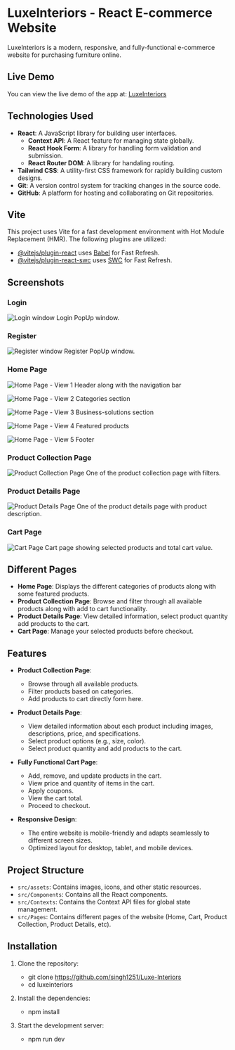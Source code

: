 # LuxeInteriors - React E-commerce Website

LuxeInteriors is a modern, responsive, and fully-functional e-commerce website for purchasing furniture online.

## Live Demo

You can view the live demo of the app at: [LuxeInteriors](https://luxe-interiors.vercel.app/)

## Technologies Used

- **React**: A JavaScript library for building user interfaces.
  - **Context API**: A React feature for managing state globally.
  - **React Hook Form**: A library for handling form validation and submission.
  - **React Router DOM**: A library for handaling routing.
- **Tailwind CSS**: A utility-first CSS framework for rapidly building custom designs.
- **Git**: A version control system for tracking changes in the source code.
- **GitHub**: A platform for hosting and collaborating on Git repositories.

## Vite

This project uses Vite for a fast development environment with Hot Module Replacement (HMR). The following plugins are utilized:

- [@vitejs/plugin-react](https://github.com/vitejs/vite-plugin-react/blob/main/packages/plugin-react/README.md) uses [Babel](https://babeljs.io/) for Fast Refresh.
- [@vitejs/plugin-react-swc](https://github.com/vitejs/vite-plugin-react-swc) uses [SWC](https://swc.rs/) for Fast Refresh.

## Screenshots

### Login

![Login window](Screenshots/loginPopup1.png)
Login PopUp window.

### Register

![Register window](Screenshots/registerPopup1.png)
Register PopUp window.

### Home Page

![Home Page - View 1](Screenshots/homePage1.png)
Header along with the navigation bar

![Home Page - View 2](Screenshots/homePage2.png)
Categories section

![Home Page - View 3](Screenshots/homePage3.png)
Business-solutions section

![Home Page - View 4](Screenshots/homePage4.png)
Featured products

![Home Page - View 5](Screenshots/homePage5.png)
Footer

### Product Collection Page

![Product Collection Page](Screenshots/productCollection1.png)
One of the product collection page with filters.

### Product Details Page

![Product Details Page](Screenshots/productDetail1.png)
One of the product details page with product description.

### Cart Page

![Cart Page](Screenshots/cart1.png)
Cart page showing selected products and total cart value.

## Different Pages

- **Home Page**: Displays the different categories of products along with some featured products.
- **Product Collection Page**: Browse and filter through all available products along with add to cart functionality.
- **Product Details Page**: View detailed information, select product quantity add products to the cart.
- **Cart Page**: Manage your selected products before checkout.

## Features

- **Product Collection Page**:

  - Browse through all available products.
  - Filter products based on categories.
  - Add products to cart directly form here.

- **Product Details Page**:

  - View detailed information about each product including images, descriptions, price, and specifications.
  - Select product options (e.g., size, color).
  - Select product quantity and add products to the cart.

- **Fully Functional Cart Page**:

  - Add, remove, and update products in the cart.
  - View price and quantity of items in the cart.
  - Apply coupons.
  - View the cart total.
  - Proceed to checkout.

- **Responsive Design**:
  - The entire website is mobile-friendly and adapts seamlessly to different screen sizes.
  - Optimized layout for desktop, tablet, and mobile devices.

## Project Structure

- `src/assets`: Contains images, icons, and other static resources.
- `src/Components`: Contains all the React components.
- `src/Contexts`: Contains the Context API files for global state management.
- `src/Pages`: Contains different pages of the website (Home, Cart, Product Collection, Product Details, etc).

## Installation

1. Clone the repository:

   - git clone https://github.com/singh1251/Luxe-Interiors
   - cd luxeinteriors

2. Install the dependencies:

   - npm install

3. Start the development server:

   - npm run dev
